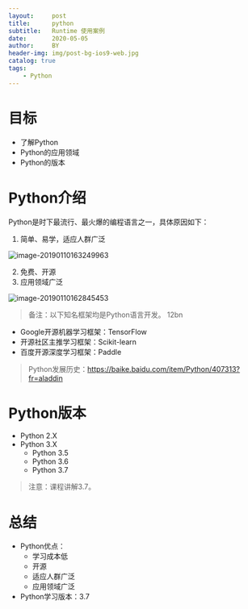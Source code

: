 ```yaml
---
layout:     post
title:      python
subtitle:   Runtime 使用案例
date:       2020-05-05
author:     BY
header-img: img/post-bg-ios9-web.jpg
catalog: true
tags:
    - Python
---
```


# 目标

- 了解Python
- Python的应用领域
- Python的版本

# Python介绍

Python是时下最流行、最火爆的编程语言之一，具体原因如下：

1. 简单、易学，适应人群广泛

![image-20190110163249963](../../.img/image-20190110163249963.png)

2. 免费、开源
3. 应用领域广泛

![image-20190110162845453](../../.img/image-20190110162845453.png)

> 备注：以下知名框架均是Python语言开发。
12bn
- Google开源机器学习框架：TensorFlow
- 开源社区主推学习框架：Scikit-learn
- 百度开源深度学习框架：Paddle

> Python发展历史：https://baike.baidu.com/item/Python/407313?fr=aladdin

# Python版本

- Python 2.X
- Python 3.X
  - Python 3.5
  - Python 3.6
  - Python 3.7 

> 注意：课程讲解3.7。

# 总结

- Python优点：
  - 学习成本低
  - 开源
  - 适应人群广泛
  - 应用领域广泛
- Python学习版本：3.7